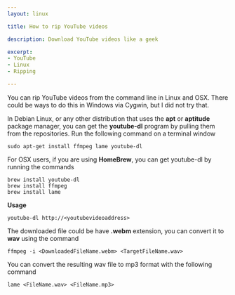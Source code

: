 ```yaml
---
layout: linux

title: How to rip YouTube videos

description: Download YouTube videos like a geek

excerpt: 
- YouTube
- Linux
- Ripping

---
```


You can rip YouTube videos from the command line in Linux and OSX. There could be ways to do this in Windows via Cygwin, but I did not try that. 

In Debian Linux, or any other distribution that uses the **apt** or **aptitude** package manager, you can get the **youtube-dl** program by pulling them from the repositories. Run the following command on a terminal window

~~~~
sudo apt-get install ffmpeg lame youtube-dl
~~~~

For OSX users, if you are using **HomeBrew**, you can get youtube-dl by running the commands

~~~~
brew install youtube-dl
brew install ffmpeg
brew install lame
~~~~

**Usage**

~~~~
youtube-dl http://<youtubevideoaddress>
~~~~

The downloaded file could be have **.webm** extension, you can convert it to **wav** using the command

~~~~
ffmpeg -i <DownloadedFileName.webm> <TargetFileName.wav>
~~~~

You can convert the resulting wav file to mp3 format with the following command

~~~
lame <FileName.wav> <FileName.mp3>
~~~





